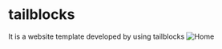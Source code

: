 # tailblocks 
It is a website template developed by using tailblocks
![Home](https://user-images.githubusercontent.com/71075942/225281620-9c7ebdc5-f66e-4283-b16d-ce9fc413fe46.png)
